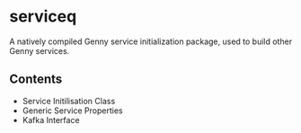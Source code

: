 # serviceq

A natively compiled Genny service initialization package, used to build other Genny services.


## Contents

- Service Initilisation Class
- Generic Service Properties
- Kafka Interface
